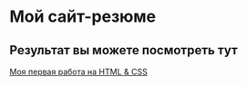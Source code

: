# Мой сайт-резюме

## Результат вы можете посмотреть тут

[Моя первая работа на HTML & CSS](https://slaymont.github.io/resume/)
